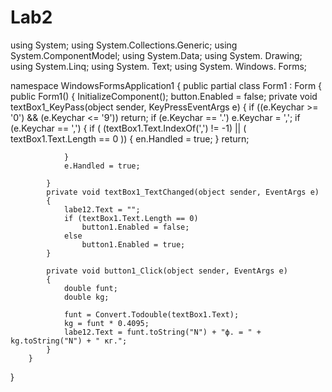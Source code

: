 # Lab2
using System;
using System.Collections.Generic; 
using System.ComponentModel;
using System.Data;
using System. Drawing;
using System.Linq;
using System. Text;
using System. Windows. Forms;

namespace  WindowsFormsApplication1
{
	public partial class Form1 : Form 
	{
	    public Form1()
	    {
	        InitializeComponent();
	        button.Enabled = false;
	        private void textBox1_KeyPass(object sender, KeyPressEventArgs e)
	        {
	            if ((e.Keychar >= '0') && (e.Keychar <= '9'))
	            return;
	            if (e.Keychar == '.') e.Keychar = ',';
	            if (e.Keychar == ',')
	            {
	                if ( (textBox1.Text.IndexOf(',') != -1) || 
	                ( textBox1.Text.Length == 0 ))
	                {
	                    en.Handled = true;
	                }
	                return;
	                
	           
	            }
	            e.Handled = true;
	            
	        }
	        private void textBox1_TextChanged(object sender, EventArgs e)
	        {
	            labe12.Text = "";
	            if (textBox1.Text.Length == 0)
	                button1.Enabled = false;
	            else 
	                button1.Enabled = true; 
	        }
	        
	        private void button1_Click(object sender, EventArgs e)
	        {
	            double funt; 
	            double kg;
	            
	            funt = Convert.Todouble(textBox1.Text);
	            kg = funt * 0.4095;
	            labe12.Text = funt.toString("N") + "ф. = " + kg.toString("N") + " кг."; 
	        }
	    }	 

	   
	
	    
	    
	    
}
